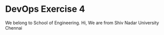 # DevOps Exercise 4
We belong to School of Engineering.
Hi, We are from Shiv Nadar University Chennai